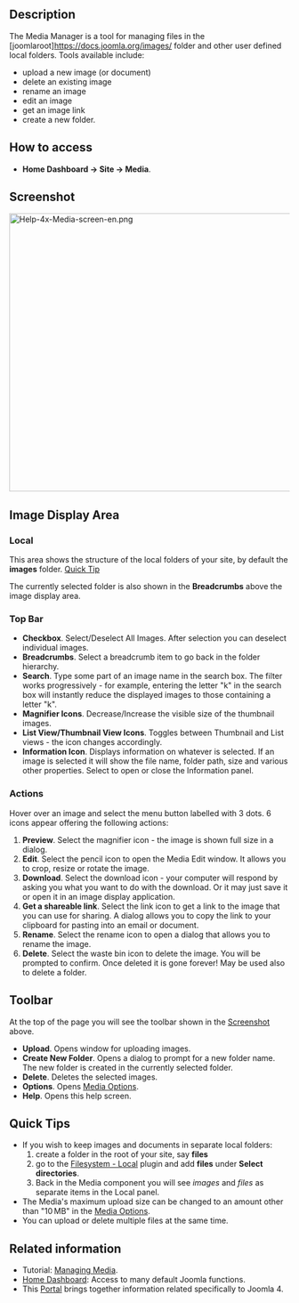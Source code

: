 <!-- Filename: Help4.x:Media / Display title: Media -->

## Description

The Media Manager is a tool for managing files in the
\[joomlaroot\]https://docs.joomla.org/images/ folder and other user
defined local folders. Tools available include:

- upload a new image (or document)
- delete an existing image
- rename an image
- edit an image
- get an image link
- create a new folder.

## How to access

- **Home Dashboard **→** Site **→** Media**.

## Screenshot

<img
src="https://docs.joomla.org/images/thumb/5/5a/Help-4x-Media-screen-en.png/800px-Help-4x-Media-screen-en.png"
decoding="async"
srcset="https://docs.joomla.org/images/thumb/5/5a/Help-4x-Media-screen-en.png/1200px-Help-4x-Media-screen-en.png 1.5x, https://docs.joomla.org/images/thumb/5/5a/Help-4x-Media-screen-en.png/1600px-Help-4x-Media-screen-en.png 2x"
data-file-width="2240" data-file-height="1400" width="800" height="500"
alt="Help-4x-Media-screen-en.png" />

## Image Display Area

### Local

This area shows the structure of the local folders of your site, by
default the **images** folder. [Quick Tip](#quicktips)

The currently selected folder is also shown in the **Breadcrumbs** above
the image display area.

### Top Bar

- **Checkbox**. Select/Deselect All Images. After selection you can
  deselect individual images.
- **Breadcrumbs**. Select a breadcrumb item to go back in the folder
  hierarchy.
- **Search**. Type some part of an image name in the search box. The
  filter works progressively - for example, entering the letter "k" in
  the search box will instantly reduce the displayed images to those
  containing a letter "k".
- **Magnifier Icons**. Decrease/Increase the visible size of the
  thumbnail images.
- **List View/Thumbnail View Icons**. Toggles between Thumbnail and List
  views - the icon changes accordingly.
- **Information Icon**. Displays information on whatever is selected. If
  an image is selected it will show the file name, folder path, size and
  various other properties. Select to open or close the Information
  panel.

### Actions

Hover over an image and select the menu button labelled with 3 dots. 6
icons appear offering the following actions:

1.  **Preview**. Select the magnifier icon - the image is shown full
    size in a dialog.
2.  **Edit**. Select the pencil icon to open the Media Edit window. It
    allows you to crop, resize or rotate the image.
3.  **Download**. Select the download icon - your computer will respond
    by asking you what you want to do with the download. Or it may just
    save it or open it in an image display application.
4.  **Get a shareable link**. Select the link icon to get a link to the
    image that you can use for sharing. A dialog allows you to copy the
    link to your clipboard for pasting into an email or document.
5.  **Rename**. Select the rename icon to open a dialog that allows you
    to rename the image.
6.  **Delete**. Select the waste bin icon to delete the image. You will
    be prompted to confirm. Once deleted it is gone forever! May be used
    also to delete a folder.

## Toolbar

At the top of the page you will see the toolbar shown in the
[Screenshot](#screenshot) above.

- **Upload**. Opens window for uploading images.
- **Create New Folder**. Opens a dialog to prompt for a new folder name.
  The new folder is created in the currently selected folder.
- **Delete**. Deletes the selected images.
- **Options**. Opens [Media
  Options](https://docs.joomla.org/Help4.x:Media:_Options/en "Help4.x:Media: Options/en").
- **Help**. Opens this help screen.

## Quick Tips

- If you wish to keep images and documents in separate local folders:
  1.  create a folder in the root of your site, say **files**
  2.  go to the [Filesystem -
      Local](https://docs.joomla.org/J4.x:Media:_Options/en "J4.x:Media: Options/en")
      plugin and add **files** under **Select directories**.
  3.  Back in the Media component you will see *images* and *files* as
      separate items in the Local panel.
- The Media's maximum upload size can be changed to an amount other than
  "10 MB" in the [Media
  Options](https://docs.joomla.org/Help4.x:Media:_Options/en "Help4.x:Media: Options/en").
- You can upload or delete multiple files at the same time.

## Related information

- Tutorial: [Managing
  Media](https://docs.joomla.org/J4.x:Managing_Media/en "J4.x:Managing Media/en").
- [Home
  Dashboard](https://docs.joomla.org/Help4.x:Home_Dashboard/en "Help4.x:Home Dashboard/en"):
  Access to many default Joomla functions.
- This
  [Portal](https://docs.joomla.org/Portal:Joomla_4/en "Portal:Joomla 4/en")
  brings together information related specifically to Joomla 4.

